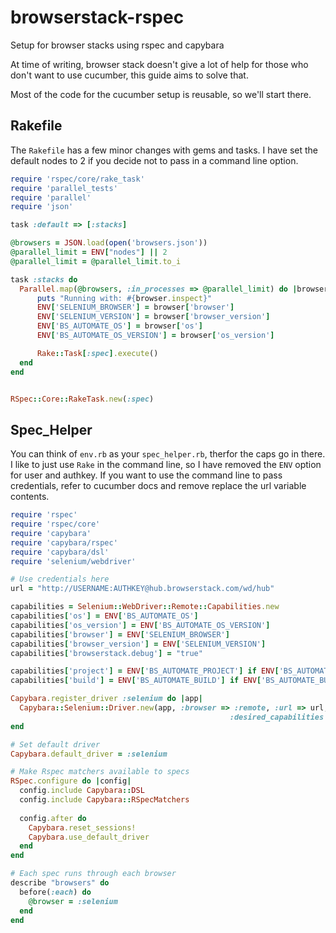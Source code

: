 browserstack-rspec
==================

Setup for browser stacks using rspec and capybara

At time of writing, browser stack doesn't give a lot of help for those who don't want to use cucumber, this guide aims to solve that.

Most of the code for the cucumber setup is reusable, so we'll start there.  

## Rakefile

The `Rakefile` has a few minor changes with gems and tasks.  I have set the default nodes to 2 if you decide not to pass in a command line option.

```ruby
require 'rspec/core/rake_task'
require 'parallel_tests'
require 'parallel'
require 'json'

task :default => [:stacks]

@browsers = JSON.load(open('browsers.json'))
@parallel_limit = ENV["nodes"] || 2
@parallel_limit = @parallel_limit.to_i

task :stacks do
  Parallel.map(@browsers, :in_processes => @parallel_limit) do |browser|
      puts "Running with: #{browser.inspect}"
      ENV['SELENIUM_BROWSER'] = browser['browser']
      ENV['SELENIUM_VERSION'] = browser['browser_version']
      ENV['BS_AUTOMATE_OS'] = browser['os']
      ENV['BS_AUTOMATE_OS_VERSION'] = browser['os_version']

      Rake::Task[:spec].execute()
  end
end


RSpec::Core::RakeTask.new(:spec)
```

## Spec_Helper

You can think of `env.rb` as your `spec_helper.rb`, therfor the caps go in there.  I like to just use `Rake` in the command line, so I have removed the `ENV` option for user and authkey.  If you want to use the command line to pass credentials, refer to cucumber docs and remove replace the url variable contents.

```ruby
require 'rspec'
require 'rspec/core'
require 'capybara'
require 'capybara/rspec'
require 'capybara/dsl'
require 'selenium/webdriver'

# Use credentials here
url = "http://USERNAME:AUTHKEY@hub.browserstack.com/wd/hub"

capabilities = Selenium::WebDriver::Remote::Capabilities.new
capabilities['os'] = ENV['BS_AUTOMATE_OS']
capabilities['os_version'] = ENV['BS_AUTOMATE_OS_VERSION']
capabilities['browser'] = ENV['SELENIUM_BROWSER']
capabilities['browser_version'] = ENV['SELENIUM_VERSION']
capabilities['browserstack.debug'] = "true"

capabilities['project'] = ENV['BS_AUTOMATE_PROJECT'] if ENV['BS_AUTOMATE_PROJECT']
capabilities['build'] = ENV['BS_AUTOMATE_BUILD'] if ENV['BS_AUTOMATE_BUILD']

Capybara.register_driver :selenium do |app|
  Capybara::Selenium::Driver.new(app, :browser => :remote, :url => url, 
                                                 :desired_capabilities => capabilities)
end

# Set default driver
Capybara.default_driver = :selenium

# Make Rspec matchers available to specs
RSpec.configure do |config|
  config.include Capybara::DSL
  config.include Capybara::RSpecMatchers
 
  config.after do
    Capybara.reset_sessions!
    Capybara.use_default_driver
  end
end

# Each spec runs through each browser
describe "browsers" do
  before(:each) do
    @browser = :selenium
  end
end
```
